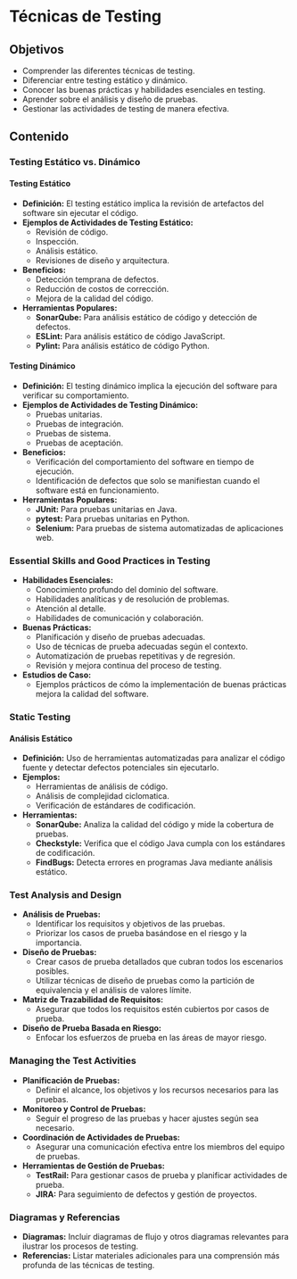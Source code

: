 # Técnicas de Testing

## Objetivos

- Comprender las diferentes técnicas de testing.
- Diferenciar entre testing estático y dinámico.
- Conocer las buenas prácticas y habilidades esenciales en testing.
- Aprender sobre el análisis y diseño de pruebas.
- Gestionar las actividades de testing de manera efectiva.

## Contenido

### Testing Estático vs. Dinámico

#### Testing Estático

- **Definición:** El testing estático implica la revisión de artefactos del software sin ejecutar el código.
- **Ejemplos de Actividades de Testing Estático:**
  - Revisión de código.
  - Inspección.
  - Análisis estático.
  - Revisiones de diseño y arquitectura.
- **Beneficios:**
  - Detección temprana de defectos.
  - Reducción de costos de corrección.
  - Mejora de la calidad del código.
- **Herramientas Populares:**
  - **SonarQube:** Para análisis estático de código y detección de defectos.
  - **ESLint:** Para análisis estático de código JavaScript.
  - **Pylint:** Para análisis estático de código Python.

#### Testing Dinámico

- **Definición:** El testing dinámico implica la ejecución del software para verificar su comportamiento.
- **Ejemplos de Actividades de Testing Dinámico:**
  - Pruebas unitarias.
  - Pruebas de integración.
  - Pruebas de sistema.
  - Pruebas de aceptación.
- **Beneficios:**
  - Verificación del comportamiento del software en tiempo de ejecución.
  - Identificación de defectos que solo se manifiestan cuando el software está en funcionamiento.
- **Herramientas Populares:**
  - **JUnit:** Para pruebas unitarias en Java.
  - **pytest:** Para pruebas unitarias en Python.
  - **Selenium:** Para pruebas de sistema automatizadas de aplicaciones web.

### Essential Skills and Good Practices in Testing

- **Habilidades Esenciales:**
  - Conocimiento profundo del dominio del software.
  - Habilidades analíticas y de resolución de problemas.
  - Atención al detalle.
  - Habilidades de comunicación y colaboración.
- **Buenas Prácticas:**
  - Planificación y diseño de pruebas adecuadas.
  - Uso de técnicas de prueba adecuadas según el contexto.
  - Automatización de pruebas repetitivas y de regresión.
  - Revisión y mejora continua del proceso de testing.
- **Estudios de Caso:**
  - Ejemplos prácticos de cómo la implementación de buenas prácticas mejora la calidad del software.

### Static Testing

#### Análisis Estático

- **Definición:** Uso de herramientas automatizadas para analizar el código fuente y detectar defectos potenciales sin ejecutarlo.
- **Ejemplos:**
  - Herramientas de análisis de código.
  - Análisis de complejidad ciclomatica.
  - Verificación de estándares de codificación.
- **Herramientas:**
  - **SonarQube:** Analiza la calidad del código y mide la cobertura de pruebas.
  - **Checkstyle:** Verifica que el código Java cumpla con los estándares de codificación.
  - **FindBugs:** Detecta errores en programas Java mediante análisis estático.

### Test Analysis and Design

- **Análisis de Pruebas:**
  - Identificar los requisitos y objetivos de las pruebas.
  - Priorizar los casos de prueba basándose en el riesgo y la importancia.
- **Diseño de Pruebas:**
  - Crear casos de prueba detallados que cubran todos los escenarios posibles.
  - Utilizar técnicas de diseño de pruebas como la partición de equivalencia y el análisis de valores límite.
- **Matriz de Trazabilidad de Requisitos:**
  - Asegurar que todos los requisitos estén cubiertos por casos de prueba.
- **Diseño de Prueba Basada en Riesgo:**
  - Enfocar los esfuerzos de prueba en las áreas de mayor riesgo.

### Managing the Test Activities

- **Planificación de Pruebas:**
  - Definir el alcance, los objetivos y los recursos necesarios para las pruebas.
- **Monitoreo y Control de Pruebas:**
  - Seguir el progreso de las pruebas y hacer ajustes según sea necesario.
- **Coordinación de Actividades de Pruebas:**
  - Asegurar una comunicación efectiva entre los miembros del equipo de pruebas.
- **Herramientas de Gestión de Pruebas:**
  - **TestRail:** Para gestionar casos de prueba y planificar actividades de prueba.
  - **JIRA:** Para seguimiento de defectos y gestión de proyectos.

### Diagramas y Referencias

- **Diagramas:** Incluir diagramas de flujo y otros diagramas relevantes para ilustrar los procesos de testing.
- **Referencias:** Listar materiales adicionales para una comprensión más profunda de las técnicas de testing.

